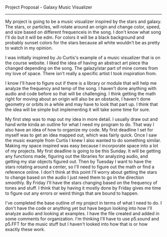 
Project Proposal - Galaxy Music Visualizer 

---------------------------------------------------

My project is going to be a music visualizer inspired by the stars and galaxy. The stars, or particles, will rotate around an origin and change color, speed, and size based on different frequenceis in the song. I don't know what song I'll do but it will be edm. For colors it will be a black background and probably sunset colors for the stars because all white wouldn't be as pretty to watch in my opinion. 

I was initially inspired by Jo Curtis's example of a music visualizer that is on the course website. I liked the idea of having an abstract art piece tha changed depending on the song. The galazy/star part of mine comes from my love of space. There isn't really a specific artist I took inspiration from. 

I know I'll have to figure out if there is a library or module that will help me analyze the frequency and temp of the song. I haven't done anything with audio and code before so that will be challenging. I think getting the math right for moving about an origin will also be an obstacle, I haven't done geometry or orbits in a while and may have to look that part up. I think that the idea will be simple but implementing it will take some time for sure. 

My first step was to map out my idea in more detail. I usually draw out and hand write kinda an outline for what I need my program to do. That way I also have an idea of how to organize my code. My first deadline I set for myself was to get an idea mapped out, which was fairly quick. Once I saw the music example from Curtis I knew I also wanted to do something similar. Making my space inspired was easy because I incorporate space into a lot of my projects. My first deadline is going to be this Sunday. It will be getting any functions made, figuring out the libraries for analyzing audio, and getting my star objects figured out. Then by Tuesday I want to have the stars rotating around a center, so I'll need to figure out the math or find a reference online. I don't think at this point I'll worry about getting the stars to change based on the audio I just need them to go in the direction smoothly. By Friday I'll have the stars changing based on the frequency of tones and stuff. I think that by having it mostly done by Friday gives me time to figure out any errors or weird things that are bound to happen. 

I've completed the base outline of my project in terms of what I need to do. I don't have the code or anything yet but have begun looking into how I'll analyze audio and looking at examples. I have the file created and added in some comments for organization. I'm thinking I'll have to use p5.sound and p5.FFT for the music stuff but I haven't looked into how that is or how exactly these work. 